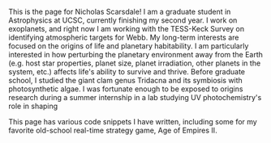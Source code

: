 This is the page for Nicholas Scarsdale! I am a graduate student in Astrophysics at UCSC, currently finishing my second year.
I work on exoplanets, and right now I am working with the TESS-Keck Survey on identifying atmospheric targets for Webb. 
My long-term interests are focused on the origins of life and planetary habitability. 
I am particularly interested in how perturbing the planetary environment away from the Earth (e.g. host star properties, planet size, planet
irradiation, other planets in the system, etc.) affects life's ability to survive and thrive. 
Before graduate school, I studied the giant clam genus Tridacna and its symbiosis with photosynthetic algae. I was fortunate enough to be
exposed to origins research during a summer internship in a lab studying UV photochemistry's role in shaping 

This page has various code snippets I have written, including some for my favorite old-school real-time strategy game, Age of Empires II. 

<!---
nascarsdale/nascarsdale is a ✨ special ✨ repository because its `README.md` (this file) appears on your GitHub profile.
You can click the Preview link to take a look at your changes.
--->
